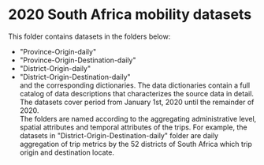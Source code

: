# 2020 South Africa mobility datasets
This folder contains datasets in the folders below: 
* "Province-Origin-daily" 
* "Province-Origin-Destination-daily" 
* "District-Origin-daily" 
* "District-Origin-Destination-daily" \
and the corresponding dictionaries. The data dictionaries contain a full catalog of data descriptions that characterizes the source data in detail. \
The datasets cover period from January 1st, 2020 until the remainder of 2020. \
The folders are named according to the aggregating administrative level, spatial attributes and temporal attributes of the trips. For example, the datasets in "District-Origin-Destination-daily" folder are daily aggregation of trip metrics by the 52 districts of South Africa which trip origin and destination locate. 
